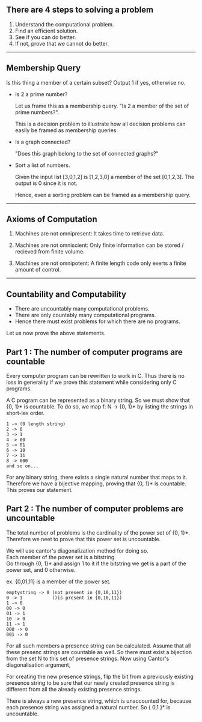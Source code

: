 ## There are 4 steps to solving a problem
1. Understand the computational problem.
2. Find an efficient solution.
3. See if you can do better.
4. If not, prove that we cannot do better.
---

## Membership Query
Is this thing a member of a certain subset? Output 1 if yes, otherwise no.
- Is 2 a prime number?
  
  Let us frame this as a membership query. "Is 2 a member of the set of prime numbers?".

  This is a decision problem to illustrate how all decision problems can easily be framed as membership queries.

- Is a graph connected?

  "Does this graph belong to the set of connected graphs?"

- Sort a list of numbers.

  Given the input list [3,0,1,2] is [1,2,3,0] a member of the set [0,1,2,3]. The output is 0 since it is not.

  Hence, even a sorting problem can be framed as a membership query.
---

## Axioms of Computation
1. Machines are not omnipresent:
   It takes time to retrieve data.

2. Machines are not omniscient:
   Only finite information can be stored / recieved from finite volume.

3. Machines are not omnipotent:
   A finite length code only exerts a finite amount of control.
---

## Countability and Computability
- There are uncountably many computational problems.
- There are only countably many computational programs.
- Hence there must exist problems for which there are no programs.

Let us now prove the above statements.

## Part 1 : The number of computer programs are countable
Every computer program can be rewritten to work in C. Thus there is no loss in generality if we prove
this statement while considering only C programs.

A C program can be represented as a binary string. So we  must show that {0, 1}* is countable.
To do so, we map f: N -> {0, 1}* by listing the strings in short-lex order.  

    1 -> (0 length string)  
    2 -> 0  
    3 -> 1  
    4 -> 00  
    5 -> 01  
    6 -> 10  
    7 -> 11  
    8 -> 000  
    and so on...  
    
For any binary string, there exists a single natural number that maps to it.
Therefore we have a bijective mapping, proving that {0, 1}* is countable.
This proves our statement.  

## Part 2 : The number of computer problems are uncountable
The total number of problems is the cardinality of the power set of {0, 1}*.  
Therefore we neet to prove that this power set is uncountable.

We will use cantor's diagonalization method for doing so.  
Each member of the power set is a bitstring.  
Go through {0, 1}* and assign 1 to it if the bitstring we get is a part of the power set, and 0 otherwise.  
  
ex. {0,01,11} is a member of the power set.

    emptystring -> 0 (not present in {0,10,11})  
    0 -> 1           ()is present in {0,10,11})  
    1 -> 0  
    00 -> 0  
    01 -> 1  
    10 -> 0  
    11 -> 1  
    000 -> 0  
    001 -> 0  

For all such members a presence string can be calculated. Assume that all these presenc strings are countable as well. So there must exist a bijection from the set N to this set of presence strings. Now using Cantor's diagonalisation argument,

For creating the new presence strings, flip the bit from a previously existing presence string to be sure that our newly created presence string is different from all the already existing presence strings.

There is always a new presence string, which is unaccounted for, because each presence string was assigned a natural number. So { 0,1 }* is uncountable.